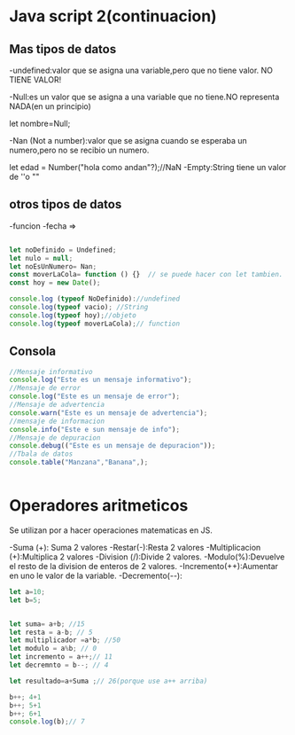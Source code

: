 # Java script 2(continuacion)

## Mas tipos de datos
-undefined:valor que se asigna una variable,pero que no tiene valor.  NO TIENE VALOR!

-Null:es un valor que se asigna a una variable que no tiene.NO representa NADA(en un principio)

let nombre=Null;

-Nan (Not a number):valor que se asigna cuando se esperaba un numero,pero no se recibio un numero.

let edad = Number("hola como andan"?);//NaN
-Empty:String tiene un valor de ''o ""
## otros tipos de datos

-funcion
-fecha => 

```js

let noDefinido = Undefined;
let nulo = null;
let noEsUnNumero= Nan;
const moverLaCola= function () {}  // se puede hacer con let tambien.
const hoy = new Date();

```
```js
console.log (typeof NoDefinido)://undefined
console.log(typeof vacio); //String
console.log(typeof hoy);//objeto
console.log(typeof moverLaCola);// function

```

## Consola 
```js
//Mensaje informativo
console.log("Este es un mensaje informativo");
//Mensaje de error
console.log("Este es un mensaje de error");
//Mensaje de advertencia
console.warn("Este es un mensaje de advertencia");
//mensaje de informacion
console.info("Este e sun mensaje de info");
//Mensaje de depuracion
console.debug(("Este es un mensaje de depuracion"));
//Tbala de datos
console.table("Manzana","Banana",);



```

# Operadores aritmeticos

Se utilizan por a hacer operaciones matematicas en JS.

-Suma (+): Suma 2 valores
-Restar(-):Resta 2 valores
-Multiplicacion (+):Multiplica 2 valores
-Division (/):Divide 2 valores.
-Modulo(%):Devuelve el resto de la division de enteros de 2 valores.
-Incremento(++):Aumentar en uno le valor de la variable.
-Decremento(--):


```js
let a=10;
let b=5;


let suma= a+b; //15
let resta = a-b; // 5
let multiplicador =a*b; //50
let modulo = a%b; // 0
let incremento = a++;// 11
let decremnto = b--; // 4

let resultado=a+Suma ;// 26(porque use a++ arriba)

b++; 4+1
b++; 5+1
b++; 6+1
console.log(b);// 7


